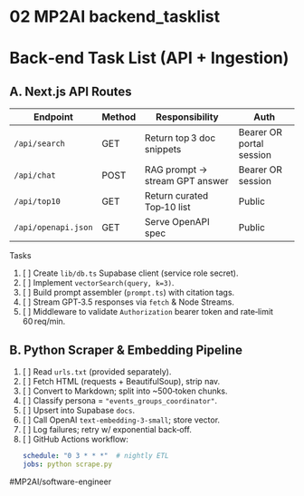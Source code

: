 # 02 MP2AI backend_tasklist
<!-- 02_backend_tasklist.md -->

# Back‑end Task List (API + Ingestion)

## A. Next.js API Routes

| Endpoint | Method | Responsibility | Auth |
|----------|--------|----------------|------|
| `/api/search` | GET | Return top 3 doc snippets | Bearer OR portal session |
| `/api/chat` | POST | RAG prompt → stream GPT answer | Bearer OR session |
| `/api/top10` | GET | Return curated Top‑10 list | Public |
| `/api/openapi.json` | GET | Serve OpenAPI spec | Public |

Tasks
1. [ ] Create `lib/db.ts` Supabase client (service role secret).
2. [ ] Implement `vectorSearch(query, k=3)`.
3. [ ] Build prompt assembler (`prompt.ts`) with citation tags.
4. [ ] Stream GPT‑3.5 responses via `fetch` & Node Streams.
5. [ ] Middleware to validate `Authorization` bearer token and rate‑limit 60 req/min.

## B. Python Scraper & Embedding Pipeline

1. [ ] Read `urls.txt` (provided separately).
2. [ ] Fetch HTML (requests + BeautifulSoup), strip nav.
3. [ ] Convert to Markdown; split into ~500‑token chunks.
4. [ ] Classify persona = `"events_groups_coordinator"`.
5. [ ] Upsert into Supabase `docs`.
6. [ ] Call OpenAI `text-embedding-3-small`; store vector.
7. [ ] Log failures; retry w/ exponential back‑off.
8. [ ] GitHub Actions workflow:
   ```yaml
   schedule: "0 3 * * *"  # nightly ETL
   jobs: python scrape.py
#MP2AI/software-engineer